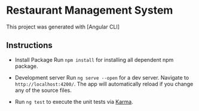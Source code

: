 # Restaurant Management System

This project was generated with [Angular CLI]

## Instructions

* Install Package
Run `npm install` for installing all dependent npm package.

* Development server
Run `ng serve --open` for a dev server. Navigate to `http://localhost:4200/`. The app will automatically reload if you change any of the source files.

* Run `ng test` to execute the unit tests via [Karma](https://karma-runner.github.io). 

